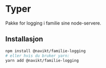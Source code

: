 # Typer

Pakke for logging i familie sine node-servere.

## Installasjon

```sh
npm install @navikt/familie-logging
# eller hvis du bruker yarn:
yarn add @navikt/familie-logging
```